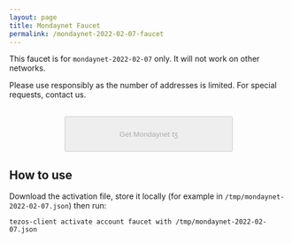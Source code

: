 ```yaml
---
layout: page
title: Mondaynet Faucet
permalink: /mondaynet-2022-02-07-faucet
---
```


This faucet is for `mondaynet-2022-02-07` only. It will not work on other networks.

Please use responsibly as the number of addresses is limited. For special requests, contact us.

<script src='https://www.google.com/recaptcha/api.js'></script>
<script src='https://cdnjs.cloudflare.com/ajax/libs/jquery/3.3.1/jquery.min.js'></script>
<form id="faucet_form" mathod="POST" action='https://faucet.mondaynet-2022-02-07.teztnets.xyz'>
    <div>
        <div id="faucet_recaptcha" class="g-recaptcha" data-sitekey="6LcARlgbAAAAAHfqADFawmaQ5U4dceyrdMi1Rtpj" data-callback="captchaDone"></div>
        <br/>
        <button id="gettz" style='display: block; margin: 0 auto; width: 304px; height: 64px;' disabled=true>Get Mondaynet ꜩ</button>
    </div>
</form>

<p class="faucet_response" style="display:none;">Here is your activation key:</p>
<p class="faucet_response" style="display:none;"> <textarea id="faucet_textarea" readonly cols="80" rows="25"></textarea> </p>
<p class="faucet_response" style="display:none;">
  <button onclick="copyToClipboard()">Copy to clipboard</button>
  <a id="download_button"><button>Download</button></a>
</p>

## How to use

Download the activation file, store it locally (for example in `/tmp/mondaynet-2022-02-07.json`) then run:

```
tezos-client activate account faucet with /tmp/mondaynet-2022-02-07.json
```

<p class="faucet_response" style="display:none;">Or directly use the snippet below:</p>

<div class="faucet_response language-plaintext highlighter-rouge" style="display:none;"><div class="highlight"><pre class="highlight"><code>cat &lt;&lt; EOF &gt; /tmp/mondaynet-2022-02-07.json
<span id="inline_snippet"></span>
EOF
tezos-client activate account faucet with /tmp/mondaynet-2022-02-07.json
</code></pre></div></div>

<script>
function captchaDone(response) {
  $("#gettz").prop('disabled',false); $("#gettz").addClass('btn-b');
}

//https://stackoverflow.com/a/6960586/207209
$("#faucet_form").submit(function(e){
  e.preventDefault();
  $("#gettz").prop('disabled',true); $("#gettz").removeClass('btn-b');
  $("#faucet_recaptcha").hide();
  var form = $(this);
  var url = form.attr('action');

  $.ajax({
    type: "POST",
    url: url,
    data: form.serialize(), // serializes the form's elements.
    success: function(data)
    {
      $("#faucet_textarea").val(JSON.stringify(data,null,'\t'));
      $("#inline_snippet").text(JSON.stringify(data, null, '\t'));
      $(".faucet_response").show();
    }
  });
});

function copyToClipboard() {
  $("#faucet_textarea").select();
  document.execCommand("copy");
}
$("#download_button").click(function() {
    contentType =  'data:application/json,';
    uriContent = contentType + encodeURIComponent($('#faucet_textarea').val());
    this.setAttribute('href', uriContent);
    this.setAttribute('download', 'mondaynet-2022-02-07.json');
})
</script>
